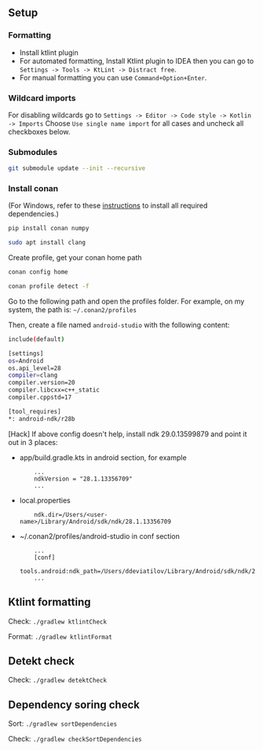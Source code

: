 ## Setup
### Formatting
- Install ktlint plugin
- For automated formatting, Install Ktlint plugin to IDEA then you can go to `Settings -> Tools -> KtLint -> Distract free`.
- For manual formatting you can use `Command+Option+Enter`.

### Wildcard imports
For disabling wildcards go to `Settings -> Editor -> Code style -> Kotlin -> Imports`
Choose `Use single name import` for all cases and uncheck all checkboxes below.


### Submodules

```bash
git submodule update --init --recursive
```

### Install conan

(For Windows, refer to these [instructions](https://github.com/batchar2/fptn/tree/master/deploy/windows) to install all required dependencies.)


```bash
pip install conan numpy
```



```bash
sudo apt install clang
```

Create profile, get your conan home path

```bash
conan config home
```

```bash
conan profile detect -f
```

Go to the following path and open the profiles folder.
For example, on my system, the path is:
`~/.conan2/profiles`

Then, create a file named `android-studio` with the following content:

```bash
include(default)

[settings]
os=Android
os.api_level=28
compiler=clang
compiler.version=20
compiler.libcxx=c++_static
compiler.cppstd=17

[tool_requires]
*: android-ndk/r28b
```
[Hack] If above config doesn't help, install ndk 29.0.13599879 and point it out in 3 places:
  - app/build.gradle.kts in android section, for example
    ```android {
        ...
        ndkVersion = "28.1.13356709"
        ...
    ```
  - local.properties
    ```
        ndk.dir=/Users/<user-name>/Library/Android/sdk/ndk/28.1.13356709
    ```
  - ~/.conan2/profiles/android-studio in conf section
    ```
        ...
        [conf]
        tools.android:ndk_path=/Users/ddeviatilov/Library/Android/sdk/ndk/28.1.13356709
        ...
    ```


## Ktlint formatting
Check: `./gradlew ktlintCheck`

Format: `./gradlew ktlintFormat`

## Detekt check
Check: `./gradlew detektCheck`

## Dependency soring check
Sort: `./gradlew sortDependencies`

Check: `./gradlew checkSortDependencies`